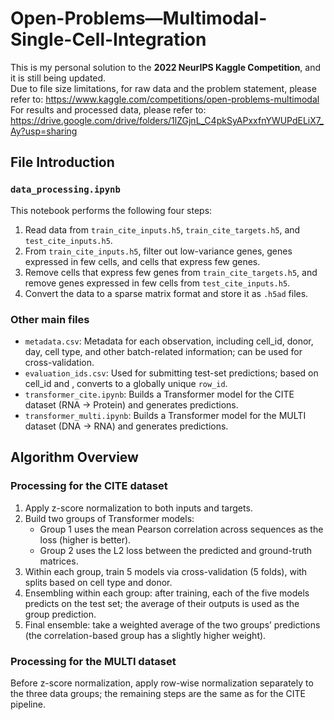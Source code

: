 # Open-Problems—Multimodal-Single-Cell-Integration

This is my personal solution to the **2022 NeurIPS Kaggle Competition**, and it is still being updated.  
Due to file size limitations, for raw data and the problem statement, please refer to: <https://www.kaggle.com/competitions/open-problems-multimodal>  
For results and processed data, please refer to: <https://drive.google.com/drive/folders/1lZGjnL_C4pkSyAPxxfnYWUPdELiX7_Ay?usp=sharing>

## File Introduction

### `data_processing.ipynb`
This notebook performs the following four steps:
1. Read data from `train_cite_inputs.h5`, `train_cite_targets.h5`, and `test_cite_inputs.h5`.
2. From `train_cite_inputs.h5`, filter out low-variance genes, genes expressed in few cells, and cells that express few genes.
3. Remove cells that express few genes from `train_cite_targets.h5`, and remove genes expressed in few cells from `test_cite_inputs.h5`.
4. Convert the data to a sparse matrix format and store it as `.h5ad` files.

### Other main files
- `metadata.csv`: Metadata for each observation, including cell_id, donor, day, cell type, and other batch-related information; can be used for cross-validation.
- `evaluation_ids.csv`: Used for submitting test-set predictions; based on cell_id and , converts to a globally unique `row_id`.
- `transformer_cite.ipynb`: Builds a Transformer model for the CITE dataset (RNA → Protein) and generates predictions.
- `transformer_multi.ipynb`: Builds a Transformer model for the MULTI dataset (DNA → RNA) and generates predictions.

## Algorithm Overview

### Processing for the CITE dataset
1. Apply z-score normalization to both inputs and targets.
2. Build two groups of Transformer models:  
   - Group 1 uses the mean Pearson correlation across sequences as the loss (higher is better).  
   - Group 2 uses the L2 loss between the predicted and ground-truth matrices.
3. Within each group, train 5 models via cross-validation (5 folds), with splits based on cell type and donor.
4. Ensembling within each group: after training, each of the five models predicts on the test set; the average of their outputs is used as the group prediction.
5. Final ensemble: take a weighted average of the two groups’ predictions (the correlation-based group has a slightly higher weight).

### Processing for the MULTI dataset
Before z-score normalization, apply row-wise normalization separately to the three data groups; the remaining steps are the same as for the CITE pipeline.
